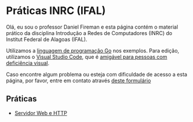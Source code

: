# Práticas INRC (IFAL)

Olá, eu sou o professor Daniel Fireman e esta página contém o material prático da disciplina  Introdução a Redes de Computadores (INRC) do Institut Federal de Alagoas (IFAL).

Utilizamos a [linguagem de programação Go](http://www.golangbr.org/) nos exemplos. Para edição, utilizamos o [Visual Studio Code](https://visualstudio.microsoft.com/pt-br/), que é [amigável para pessoas com deficiência visual](http://www.deficienciavisual.pt/txt-Ensino_logica_programacao.htm).

Caso encontre algum problema ou esteja com dificuldade de acesso a esta página, por favor, entre em contato através [deste formulário](https://github.com/danielfireman-ifal/inrc-pratica/issues/new)

## Práticas
- [Servidor Web e HTTP](/inrc-pratica/serv_web)

